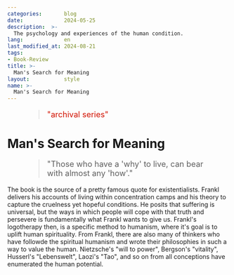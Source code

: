 ```yaml
---
categories:       blog
date:             2024-05-25
description:  >-
  The psychology and experiences of the human condition.
lang:             en
last_modified_at: 2024-08-21
tags:
- Book-Review
title: >-
  Man's Search for Meaning
layout:           style
name: >-
  Man's Search for Meaning
---
```


<figure class="container-lg" style="padding: 0;">
    <blockquote class="blockquote" style="font-size: 18px; color: red;">
    <p style="color: #D21404;">"archival series"</p>
    </blockquote>
</figure>

# Man's Search for Meaning

<figure class="container-lg" style="padding: 0;">
    <blockquote class="blockquote" style="font-size: 18px;">
    <p>"Those who have a 'why' to live, can bear with almost any 'how'."</p>
    </blockquote>
</figure>

The book is the source of a pretty famous quote for existentialists. Frankl delivers his accounts of living within concentration camps and his theory to capture the cruelness yet hopeful conditions. He posits that suffering is universal, but the ways in which people will cope with that truth and persevere is fundamentally what Frankl wants to give us. Frankl's logotherapy then, is a specific method to humanism, where it's goal is to uplift human spirituality. From Frankl, there are also many of thinkers who have followde the spiritual humanism and wrote their philosophies in such a way to value the human. Nietzsche's "will to power", Bergson's "vitality", Husserl's "Lebenswelt", Laozi's "Tao", and so on from all conceptions have enumerated the human potential.
